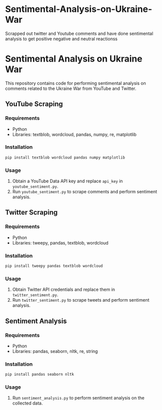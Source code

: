# Sentimental-Analysis-on-Ukraine-War
Scrapped out twitter and Youtube comments and have done sentimental analysis to get positive negative and neutral reactionss

# Sentimental Analysis on Ukraine War

This repository contains code for performing sentimental analysis on comments related to the Ukraine War from YouTube and Twitter.

## YouTube Scraping

### Requirements
- Python
- Libraries: textblob, wordcloud, pandas, numpy, re, matplotlib

### Installation
```bash
pip install textblob wordcloud pandas numpy matplotlib
```

### Usage
1. Obtain a YouTube Data API key and replace `api_key` in `youtube_sentiment.py`.
2. Run `youtube_sentiment.py` to scrape comments and perform sentiment analysis.

## Twitter Scraping

### Requirements
- Python
- Libraries: tweepy, pandas, textblob, wordcloud

### Installation
```bash
pip install tweepy pandas textblob wordcloud
```

### Usage
1. Obtain Twitter API credentials and replace them in `twitter_sentiment.py`.
2. Run `twitter_sentiment.py` to scrape tweets and perform sentiment analysis.

## Sentiment Analysis

### Requirements
- Python
- Libraries: pandas, seaborn, nltk, re, string

### Installation
```bash
pip install pandas seaborn nltk
```

### Usage
1. Run `sentiment_analysis.py` to perform sentiment analysis on the collected data.

